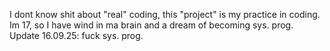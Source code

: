 I dont know shit about "real" coding, this "project" is my practice in coding.
Im 17, so I have wind in ma brain and a dream of becoming sys. prog.
Update 16.09.25: fuck sys. prog. 
